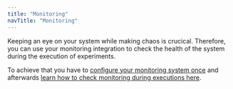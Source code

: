 ```yaml
---
title: "Monitoring"
navTitle: "Monitoring"
---
```


Keeping an eye on your system while making chaos is crucical. Therefore, you can use your monitoring integration to check the health of the system during the
execution of experiments.

To achieve that you have to [configure your monitoring system once](../install-configure/70-configure-monitoring) and afterwards [learn how to check monitoring during executions here](../learn/50-trigger-loadtests).
